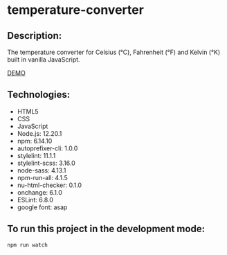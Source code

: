 # temperature-converter

## Description:
The temperature converter for Celsius (°C), Fahrenheit (°F) and Kelvin (°K) built in vanilla JavaScript.

[DEMO]()

## Technologies:
- HTML5
- CSS
- JavaScript
- Node.js: 12.20.1
- npm: 6.14.10
- autoprefixer-cli: 1.0.0
- stylelint: 11.1.1
- stylelint-scss: 3.16.0
- node-sass: 4.13.1
- npm-run-all: 4.1.5
- nu-html-checker: 0.1.0
- onchange: 6.1.0
- ESLint: 6.8.0
- google font: asap

## To run this project in the development mode:
`npm run watch`